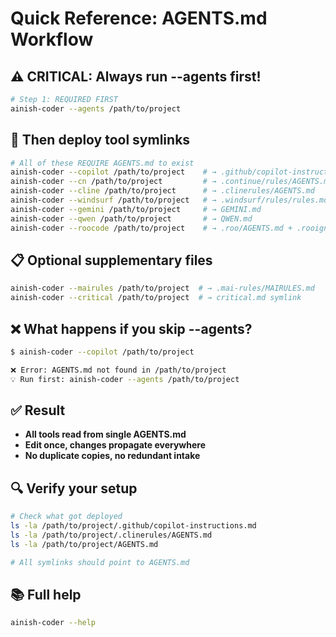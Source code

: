 # Quick Reference: AGENTS.md Workflow

## ⚠️ CRITICAL: Always run --agents first!

```bash
# Step 1: REQUIRED FIRST
ainish-coder --agents /path/to/project
```

## 🔗 Then deploy tool symlinks

```bash
# All of these REQUIRE AGENTS.md to exist
ainish-coder --copilot /path/to/project    # → .github/copilot-instructions.md
ainish-coder --cn /path/to/project         # → .continue/rules/AGENTS.md
ainish-coder --cline /path/to/project      # → .clinerules/AGENTS.md
ainish-coder --windsurf /path/to/project   # → .windsurf/rules/rules.md
ainish-coder --gemini /path/to/project     # → GEMINI.md
ainish-coder --qwen /path/to/project       # → QWEN.md
ainish-coder --roocode /path/to/project    # → .roo/AGENTS.md + .rooignore
```

## 📋 Optional supplementary files

```bash
ainish-coder --mairules /path/to/project  # → .mai-rules/MAIRULES.md
ainish-coder --critical /path/to/project  # → critical.md symlink
```

## ❌ What happens if you skip --agents?

```bash
$ ainish-coder --copilot /path/to/project

❌ Error: AGENTS.md not found in /path/to/project
💡 Run first: ainish-coder --agents /path/to/project
```

## ✅ Result

- **All tools read from single AGENTS.md**
- **Edit once, changes propagate everywhere**
- **No duplicate copies, no redundant intake**

## 🔍 Verify your setup

```bash
# Check what got deployed
ls -la /path/to/project/.github/copilot-instructions.md
ls -la /path/to/project/.clinerules/AGENTS.md
ls -la /path/to/project/AGENTS.md

# All symlinks should point to AGENTS.md
```

## 📚 Full help

```bash
ainish-coder --help
```
